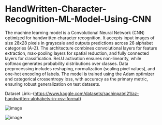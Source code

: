 # HandWritten-Character-Recognition-ML-Model-Using-CNN
The machine learning model is a Convolutional Neural Network (CNN) optimized for handwritten character recognition. It accepts input images of size 28x28 pixels in grayscale and outputs predictions across 26 alphabet categories (A–Z). The architecture combines convolutional layers for feature extraction, max-pooling layers for spatial reduction, and fully connected layers for classification. ReLU activation ensures non-linearity, while softmax generates probability distributions over classes. Data preprocessing includes reshaping, normalization (scaling pixel values), and one-hot encoding of labels. The model is trained using the Adam optimizer and categorical crossentropy loss, with accuracy as the primary metric, ensuring robust generalization on test datasets.


Dataset Link:-(https://www.kaggle.com/datasets/sachinpatel21/az-handwritten-alphabets-in-csv-format)

![image](https://github.com/user-attachments/assets/26cf1057-e256-4659-8b6f-52e612349ec2)

![image](https://github.com/user-attachments/assets/494b2c7d-961e-4bb3-96cb-383fe2229e6a)




